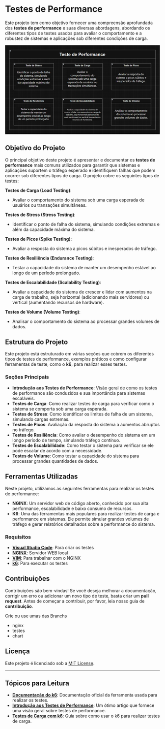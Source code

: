 # Testes de Performance

Este projeto tem como objetivo fornecer uma compreensão aprofundada dos **testes de performance** e suas diversas abordagens, abordando os diferentes tipos de testes usados para avaliar o comportamento e a robustez de sistemas e aplicações sob diferentes condições de carga.

<div align="center">
   <img src="./images/performance.png">
</div>

## Objetivo do Projeto

O principal objetivo deste projeto é apresentar e documentar os **testes de performance** mais comuns utilizados para garantir que sistemas e aplicações suportem o tráfego esperado e identifiquem falhas que podem ocorrer sob diferentes tipos de carga. O projeto cobre os seguintes tipos de testes:

**Testes de Carga (Load Testing)**: 
- Avaliar o comportamento do sistema sob uma carga esperada de usuários ou transações simultâneas.

**Testes de Stress (Stress Testing)**: 
- Identificar o ponto de falha do sistema, simulando condições extremas e além da capacidade máxima do sistema.

**Testes de Picos (Spike Testing)**: 
- Avaliar a resposta do sistema a picos súbitos e inesperados de tráfego.

**Testes de Resiliência (Endurance Testing)**: 
- Testar a capacidade do sistema de manter um desempenho estável ao longo de um período prolongado.

**Testes de Escalabilidade (Scalability Testing)**: 
- Avaliar a capacidade do sistema de crescer e lidar com aumentos na carga de trabalho, seja horizontal (adicionando mais servidores) ou vertical (aumentando recursos de hardware).

**Testes de Volume (Volume Testing)**: 
- Analisar o comportamento do sistema ao processar grandes volumes de dados.

## Estrutura do Projeto

Este projeto está estruturado em várias seções que cobrem os diferentes tipos de testes de performance, exemplos práticos e como configurar ferramentas de teste, como o **k6**, para realizar esses testes.

### Seções Principais

- **Introdução aos Testes de Performance**: Visão geral de como os testes de performance são conduzidos e sua importância para sistemas escaláveis.
- **Testes de Carga**: Como realizar testes de carga para verificar como o sistema se comporta sob uma carga esperada.
- **Testes de Stress**: Como identificar os limites de falha de um sistema, simulando cargas extremas.
- **Testes de Picos**: Avaliação da resposta do sistema a aumentos abruptos no tráfego.
- **Testes de Resiliência**: Como avaliar o desempenho do sistema em um longo período de tempo, simulando tráfego contínuo.
- **Testes de Escalabilidade**: Como testar o sistema para verificar se ele pode escalar de acordo com a necessidade.
- **Testes de Volume**: Como testar a capacidade do sistema para processar grandes quantidades de dados.

## Ferramentas Utilizadas

Neste projeto, utilizamos as seguintes ferramentas para realizar os testes de performance:

- **NGINX**: Um servidor web de código aberto, conhecido por sua alta performance, escalabilidade e baixo consumo de recursos.
- **K6**: Uma das ferramentas mais populares para realizar testes de carga e performance em sistemas. Ele permite simular grandes volumes de tráfego e gerar relatórios detalhados sobre a performance do sistema.


### Requisitos

- [**Visual Studio Code**](https://code.visualstudio.com/download): Para criar os testes
- [**NGINX**](./setup/nginx/0-nginx.md): Servidor WEB local
- [**VIM**](./setup/vim/vim.md): Para trabalhar com o NGINX
- [**k6**](./setup/k6/install.md): Para executar os testes

## Contribuições

Contribuições são bem-vindas! Se você deseja melhorar a documentação, corrigir um erro ou adicionar um novo tipo de teste, basta criar um **pull request**. Antes de começar a contribuir, por favor, leia nosso guia de **contribuição**.

Crie ou use umas das Branchs

- nginx
- testes
- chart

## Licença

Este projeto é licenciado sob a [MIT License](LICENSE).

---

## Tópicos para Leitura

- **[Documentação do k6](https://k6.io/docs/)**: Documentação oficial da ferramenta usada para realizar os testes.
- **[Introdução aos Testes de Performance](https://www.guru99.com/performance-testing.html)**: Um ótimo artigo que fornece uma visão geral sobre testes de performance.
- **[Testes de Carga com k6](https://k6.io/docs/using-k6/)**: Guia sobre como usar o k6 para realizar testes de carga.